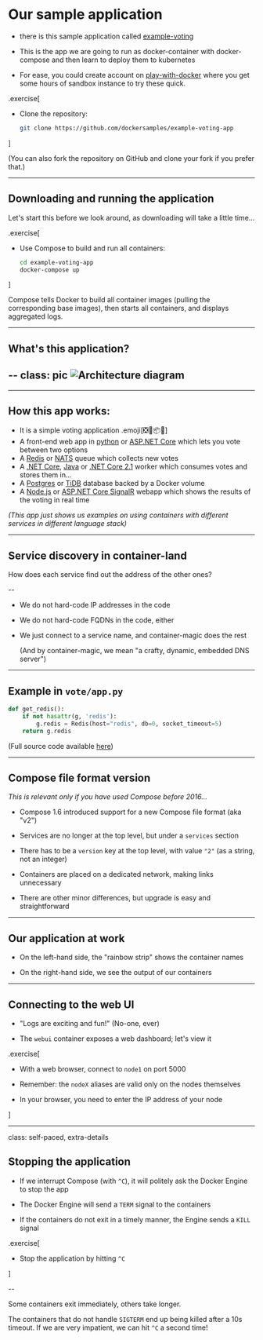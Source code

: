 # Our sample application

- there is this sample application called [example-voting](https://github.com/dockersamples/example-voting-app/blob/master/architecture.png) 

- This is the app we are going to run as docker-container with docker-compose and then learn to deploy them to kubernetes 

- For ease, you could create account on [play-with-docker](https://labs.play-with-docker.com/) where you get some hours of sandbox instance to try these quick.

.exercise[

- Clone the repository:
  ```bash
  git clone https://github.com/dockersamples/example-voting-app
  ```

]

(You can also fork the repository on GitHub and clone your fork if you prefer that.)

---

## Downloading and running the application

Let's start this before we look around, as downloading will take a little time...

.exercise[

- Use Compose to build and run all containers:
  ```bash
  cd example-voting-app
  docker-compose up
  ```
]

Compose tells Docker to build all container images (pulling
the corresponding base images), then starts all containers,
and displays aggregated logs.

---

## What's this application?

--
class: pic
![Architecture diagram](https://raw.githubusercontent.com/dockersamples/example-voting-app/master/architecture.png)
--
---
## How this app works:

  - It is a simple voting application .emoji[❎🐳📦🚢]
  - A front-end web app in [python](https://github.com/dockersamples/example-voting-app/tree/master/vote) or [ASP.NET Core](https://github.com/dockersamples/example-voting-app/tree/master/vote/dotnet) which lets you vote between two options
  - A [Redis](https://hub.docker.com/_/redis/) or [NATS](https://hub.docker.com/_/nats/) queue which collects new votes
  - A [.NET Core](https://github.com/dockersamples/example-voting-app/tree/master/worker/src/Worker), [Java](https://github.com/dockersamples/example-voting-app/tree/master/worker/src/main) or [.NET Core 2.1](https://github.com/dockersamples/example-voting-app/tree/master/worker/dotnet) worker which consumes votes and stores them in…
  - A [Postgres](https://hub.docker.com/_/postgres/) or [TiDB](https://hub.docker.com/r/dockersamples/tidb/tags/) database backed by a Docker volume
  - A [Node.js](https://github.com/dockersamples/example-voting-app/tree/master/result) or [ASP.NET Core SignalR](https://github.com/dockersamples/example-voting-app/tree/master/result/dotnet) webapp which shows the results of the voting in real time

*(This app just shows us examples on using containers with different services in different language stack)*

---

## Service discovery in container-land

How does each service find out the address of the other ones?

--

- We do not hard-code IP addresses in the code

- We do not hard-code FQDNs in the code, either

- We just connect to a service name, and container-magic does the rest

  (And by container-magic, we mean "a crafty, dynamic, embedded DNS server")

---

## Example in `vote/app.py`

```python
def get_redis():
    if not hasattr(g, 'redis'):
        g.redis = Redis(host="redis", db=0, socket_timeout=5)
    return g.redis
```

(Full source code available [here](
https://github.com/dockersamples/example-voting-app/blob/7bbb599a4b35c91cb92ea53aa5488da4c40fe8cc/vote/app.py#L14-L17
))

---
## Compose file format version

*This is relevant only if you have used Compose before 2016...*

- Compose 1.6 introduced support for a new Compose file format (aka "v2")

- Services are no longer at the top level, but under a `services` section

- There has to be a `version` key at the top level, with value `"2"` (as a string, not an integer)

- Containers are placed on a dedicated network, making links unnecessary

- There are other minor differences, but upgrade is easy and straightforward

---

## Our application at work

- On the left-hand side, the "rainbow strip" shows the container names

- On the right-hand side, we see the output of our containers

---

## Connecting to the web UI

- "Logs are exciting and fun!" (No-one, ever)

- The `webui` container exposes a web dashboard; let's view it

.exercise[

- With a web browser, connect to `node1` on port 5000

- Remember: the `nodeX` aliases are valid only on the nodes themselves

- In your browser, you need to enter the IP address of your node

<!-- ```open http://node1:8000``` -->

]

---

class: self-paced, extra-details

## Stopping the application

- If we interrupt Compose (with `^C`), it will politely ask the Docker Engine to stop the app

- The Docker Engine will send a `TERM` signal to the containers

- If the containers do not exit in a timely manner, the Engine sends a `KILL` signal

.exercise[

- Stop the application by hitting `^C`

<!--
```key ^C```
-->

]

--

Some containers exit immediately, others take longer.

The containers that do not handle `SIGTERM` end up being killed after a 10s timeout. If we are very impatient, we can hit `^C` a second time!
